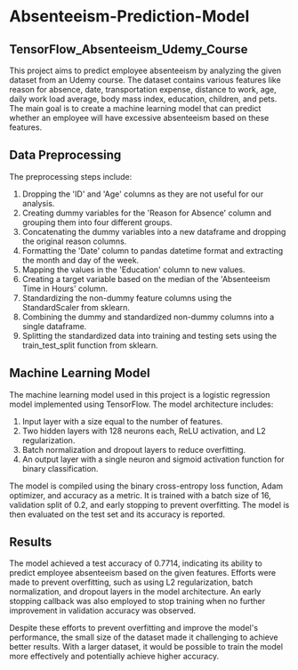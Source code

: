 # Absenteeism-Prediction-Model
## TensorFlow_Absenteeism_Udemy_Course

This project aims to predict employee absenteeism by analyzing the given dataset from an Udemy course. The dataset contains various features like reason for absence, date, transportation expense, distance to work, age, daily work load average, body mass index, education, children, and pets. The main goal is to create a machine learning model that can predict whether an employee will have excessive absenteeism based on these features.

## Data Preprocessing

The preprocessing steps include:

1. Dropping the 'ID' and 'Age' columns as they are not useful for our analysis.
2. Creating dummy variables for the 'Reason for Absence' column and grouping them into four different groups.
3. Concatenating the dummy variables into a new dataframe and dropping the original reason columns.
4. Formatting the 'Date' column to pandas datetime format and extracting the month and day of the week.
5. Mapping the values in the 'Education' column to new values.
6. Creating a target variable based on the median of the 'Absenteeism Time in Hours' column.
7. Standardizing the non-dummy feature columns using the StandardScaler from sklearn.
8. Combining the dummy and standardized non-dummy columns into a single dataframe.
9. Splitting the standardized data into training and testing sets using the train_test_split function from sklearn.

## Machine Learning Model

The machine learning model used in this project is a logistic regression model implemented using TensorFlow. The model architecture includes:

1. Input layer with a size equal to the number of features.
2. Two hidden layers with 128 neurons each, ReLU activation, and L2 regularization.
3. Batch normalization and dropout layers to reduce overfitting.
4. An output layer with a single neuron and sigmoid activation function for binary classification.

The model is compiled using the binary cross-entropy loss function, Adam optimizer, and accuracy as a metric. It is trained with a batch size of 16, validation split of 0.2, and early stopping to prevent overfitting. The model is then evaluated on the test set and its accuracy is reported.

## Results

The model achieved a test accuracy of 0.7714, indicating its ability to predict employee absenteeism based on the given features. Efforts were made to prevent overfitting, such as using L2 regularization, batch normalization, and dropout layers in the model architecture. An early stopping callback was also employed to stop training when no further improvement in validation accuracy was observed.

Despite these efforts to prevent overfitting and improve the model's performance, the small size of the dataset made it challenging to achieve better results. With a larger dataset, it would be possible to train the model more effectively and potentially achieve higher accuracy.
